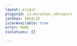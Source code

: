 ```yaml
---
layout: plugin
pluginId: io.morethan.jmhreport
jarSha1: INVALID
isJarAvailable: true
error: NONE
violations: []

---
```

